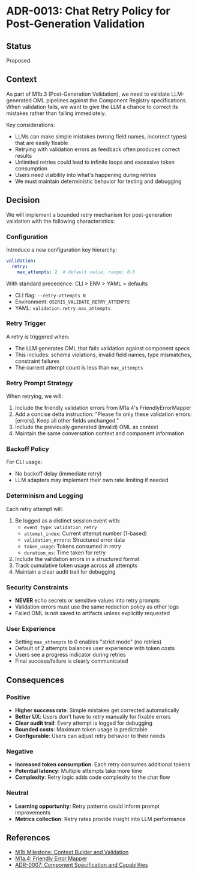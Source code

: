 # ADR-0013: Chat Retry Policy for Post-Generation Validation

## Status

Proposed

## Context

As part of M1b.3 (Post-Generation Validation), we need to validate LLM-generated OML pipelines against the Component Registry specifications. When validation fails, we want to give the LLM a chance to correct its mistakes rather than failing immediately.

Key considerations:
- LLMs can make simple mistakes (wrong field names, incorrect types) that are easily fixable
- Retrying with validation errors as feedback often produces correct results
- Unlimited retries could lead to infinite loops and excessive token consumption
- Users need visibility into what's happening during retries
- We must maintain deterministic behavior for testing and debugging

## Decision

We will implement a bounded retry mechanism for post-generation validation with the following characteristics:

### Configuration

Introduce a new configuration key hierarchy:
```yaml
validation:
  retry:
    max_attempts: 2  # default value, range: 0-5
```

With standard precedence: CLI > ENV > YAML > defaults
- CLI flag: `--retry-attempts N`
- Environment: `OSIRIS_VALIDATE_RETRY_ATTEMPTS`
- YAML: `validation.retry.max_attempts`

### Retry Trigger

A retry is triggered when:
- The LLM generates OML that fails validation against component specs
- This includes: schema violations, invalid field names, type mismatches, constraint failures
- The current attempt count is less than `max_attempts`

### Retry Prompt Strategy

When retrying, we will:
1. Include the friendly validation errors from M1a.4's FriendlyErrorMapper
2. Add a concise delta instruction: "Please fix only these validation errors: [errors]. Keep all other fields unchanged."
3. Include the previously generated (invalid) OML as context
4. Maintain the same conversation context and component information

### Backoff Policy

For CLI usage:
- No backoff delay (immediate retry)
- LLM adapters may implement their own rate limiting if needed

### Determinism and Logging

Each retry attempt will:
1. Be logged as a distinct session event with:
   - `event_type`: `validation_retry`
   - `attempt_index`: Current attempt number (1-based)
   - `validation_errors`: Structured error data
   - `token_usage`: Tokens consumed in retry
   - `duration_ms`: Time taken for retry
2. Include the validation errors in a structured format
3. Track cumulative token usage across all attempts
4. Maintain a clear audit trail for debugging

### Security Constraints

- **NEVER** echo secrets or sensitive values into retry prompts
- Validation errors must use the same redaction policy as other logs
- Failed OML is not saved to artifacts unless explicitly requested

### User Experience

- Setting `max_attempts` to 0 enables "strict mode" (no retries)
- Default of 2 attempts balances user experience with token costs
- Users see a progress indicator during retries
- Final success/failure is clearly communicated

## Consequences

### Positive

- **Higher success rate**: Simple mistakes get corrected automatically
- **Better UX**: Users don't have to retry manually for fixable errors  
- **Clear audit trail**: Every attempt is logged for debugging
- **Bounded costs**: Maximum token usage is predictable
- **Configurable**: Users can adjust retry behavior to their needs

### Negative

- **Increased token consumption**: Each retry consumes additional tokens
- **Potential latency**: Multiple attempts take more time
- **Complexity**: Retry logic adds code complexity to the chat flow

### Neutral

- **Learning opportunity**: Retry patterns could inform prompt improvements
- **Metrics collection**: Retry rates provide insight into LLM performance

## References

- [M1b Milestone: Context Builder and Validation](../milestones/m1b-context-builder-and-validation.md)
- [M1a.4: Friendly Error Mapper](../milestones/m1a-component-registry.md)
- [ADR-0007: Component Specification and Capabilities](./0007-component-specification-and-capabilities.md)
